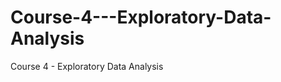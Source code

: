Course-4---Exploratory-Data-Analysis
====================================

Course 4 - Exploratory Data Analysis
